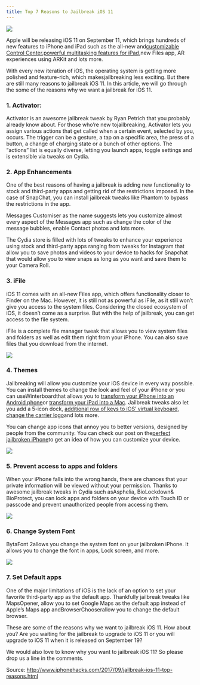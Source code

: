 ```yaml
---
title: Top 7 Reasons to Jailbreak iOS 11
---
```


![](http://img1.tuicool.com/uMfmmyv.jpg!web)

Apple will be releasing iOS 11 on September 11, which brings hundreds of new features to iPhone and iPad such as the all-new and[customizable Control Center](http://www.iphonehacks.com/2017/06/10-new-control-center-features-ios-11.html),[powerful multitasking features for iPad](http://www.iphonehacks.com/2017/09/how-to-use-ios-11-dock-ipad.html),new Files app, AR experiences using ARKit and lots more.

With every new iteration of iOS, the operating system is getting more polished and feature-rich, which makesjailbreaking less exciting. But there are still many reasons to jailbreak iOS 11. In this article, we will go through the some of the reasons why we want a jailbreak for iOS 11.

### 1. Activator:

Activator is an awesome jailbreak tweak by Ryan Petrich that you probably already know about. For those who’re new tojailbreaking, Activator lets you assign various actions that get called when a certain event, selected by you, occurs. The trigger can be a gesture, a tap on a specific area, the press of a button, a change of charging state or a bunch of other options. The “actions” list is equally diverse, letting you launch apps, toggle settings and is extensible via tweaks on Cydia.

### 2. App Enhancements

One of the best reasons of having a jailbreak is adding new functionality to stock and third-party apps and getting rid of the restrictions imposed. In the case of SnapChat, you can install jailbreak tweaks like Phantom to bypass the restrictions in the app.

Messages Customiser as the name suggests lets you customize almost every aspect of the Messages app such as change the color of the message bubbles, enable Contact photos and lots more.

The Cydia store is filled with lots of tweaks to enhance your experience using stock and third-party apps ranging from tweaks for Instagram that allow you to save photos and videos to your device to hacks for Snapchat that would allow you to view snaps as long as you want and save them to your Camera Roll.

### 3. iFile

iOS 11 comes with an all-new Files app, which offers functionality closer to Finder on the Mac. However, it is still not as powerful as iFile, as it still won’t give you access to the system files. Considering the closed ecosystem of iOS, it doesn’t come as a surprise. But with the help of jailbreak, you can get access to the file system.

iFile is a complete file manager tweak that allows you to view system files and folders as well as edit them right from your iPhone. You can also save files that you download from the internet.

![](http://img2.tuicool.com/yYRzIzm.jpg!web)

### 4. Themes

Jailbreaking will allow you customize your iOS device in every way possible. You can install themes to change the look and feel of your iPhone or you can useWinterboardthat allows you to [transform your iPhone into an Android phone](http://www.iphonehacks.com/2011/03/dreamboard-promising-alternative-to-winterboard-to-customize-iphone-but.html)or [transform your iPad into a Mac](http://www.iphonehacks.com/2012/08/os-x-pad-hd-dreamboard-theme-ipad.html). Jailbreak tweaks also let you add a 5-icon dock, [additional row of keys to iOS’ virtual keyboard](http://www.iphonehacks.com/2013/02/ikeywi-adds-customizable-5th-row-keys-iphone-keyboard.html), [change the carrier logo](http://www.iphonehacks.com/2012/02/change-iphone-carrier-logo-zeppelin-jailbreak-tweak.html)and lots more.

You can change app icons that annoy you to better versions, designed by people from the community. You can check our post on the[perfect jailbroken iPhone](http://www.iphonehacks.com/2015/07/heres-the-perfect-jailbroken-iphone-setup.html)to get an idea of how you can customize your device.

![](http://img0.tuicool.com/Ubu6B3u.jpg!web)

### 5. Prevent access to apps and folders

When your iPhone falls into the wrong hands, there are chances that your private information will be viewed without your permission. Thanks to awesome jailbreak tweaks in Cydia such asAsphelia, BioLockdown& BioProtect, you can lock apps and folders on your device with Touch ID or passcode and prevent unauthorized people from accessing them.

![](http://img1.tuicool.com/vaUb2q.jpg!web)

### 6. Change System Font

BytaFont 2allows you change the system font on your jailbroken iPhone. It allows you to change the font in apps, Lock screen, and more.

![](http://img2.tuicool.com/JVZbia.png!web)

### 7. Set Default apps

One of the major limitations of iOS is the lack of an option to set your favorite third-party app as the default app. Thankfully jailbreak tweaks like MapsOpener, allow you to set Google Maps as the default app instead of Apple’s Maps app andBrowserChooserallow you to change the default browser.

These are some of the reasons why we want to jailbreak iOS 11. How about you? Are you waiting for the jailbreak to upgrade to iOS 11 or you will upgrade to iOS 11 when it is released on September 19?

We would also love to know why you want to jailbreak iOS 11? So please drop us a line in the comments.

Source:  http://www.iphonehacks.com/2017/09/jailbreak-ios-11-top-reasons.html